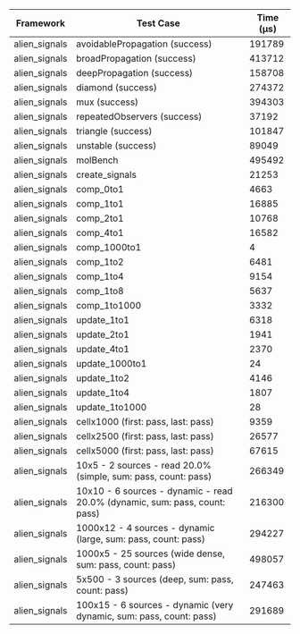 | Framework | Test Case | Time (μs) |
| --- | --- | --- |
| alien_signals | avoidablePropagation (success) | 191789 |
| alien_signals | broadPropagation (success) | 413712 |
| alien_signals | deepPropagation (success) | 158708 |
| alien_signals | diamond (success) | 274372 |
| alien_signals | mux (success) | 394303 |
| alien_signals | repeatedObservers (success) | 37192 |
| alien_signals | triangle (success) | 101847 |
| alien_signals | unstable (success) | 89049 |
| alien_signals | molBench | 495492 |
| alien_signals | create_signals | 21253 |
| alien_signals | comp_0to1 | 4663 |
| alien_signals | comp_1to1 | 16885 |
| alien_signals | comp_2to1 | 10768 |
| alien_signals | comp_4to1 | 16582 |
| alien_signals | comp_1000to1 | 4 |
| alien_signals | comp_1to2 | 6481 |
| alien_signals | comp_1to4 | 9154 |
| alien_signals | comp_1to8 | 5637 |
| alien_signals | comp_1to1000 | 3332 |
| alien_signals | update_1to1 | 6318 |
| alien_signals | update_2to1 | 1941 |
| alien_signals | update_4to1 | 2370 |
| alien_signals | update_1000to1 | 24 |
| alien_signals | update_1to2 | 4146 |
| alien_signals | update_1to4 | 1807 |
| alien_signals | update_1to1000 | 28 |
| alien_signals | cellx1000 (first: pass, last: pass) | 9359 |
| alien_signals | cellx2500 (first: pass, last: pass) | 26577 |
| alien_signals | cellx5000 (first: pass, last: pass) | 67615 |
| alien_signals | 10x5 - 2 sources - read 20.0% (simple, sum: pass, count: pass) | 266349 |
| alien_signals | 10x10 - 6 sources - dynamic - read 20.0% (dynamic, sum: pass, count: pass) | 216300 |
| alien_signals | 1000x12 - 4 sources - dynamic (large, sum: pass, count: pass) | 294227 |
| alien_signals | 1000x5 - 25 sources (wide dense, sum: pass, count: pass) | 498057 |
| alien_signals | 5x500 - 3 sources (deep, sum: pass, count: pass) | 247463 |
| alien_signals | 100x15 - 6 sources - dynamic (very dynamic, sum: pass, count: pass) | 291689 |
